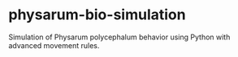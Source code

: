 # physarum-bio-simulation
Simulation of Physarum polycephalum behavior using Python with advanced movement rules.
